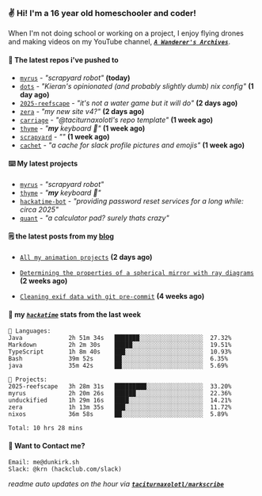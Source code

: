 ### ✌️ Hi! I'm a 16 year old homeschooler and coder!

When I'm not doing school or working on a project, I enjoy flying drones and making videos on my YouTube channel, [**_`A Wanderer's Archives`_**](https://youtube.com/@wanderer.archives).

#### 👷 The latest repos i've pushed to

- [`myrus`](https://github.com/taciturnaxolotl/myrus) - _"scrapyard robot"_ **(today)**
- [`dots`](https://github.com/taciturnaxolotl/dots) - _"Kieran's opinionated (and probably slightly dumb) nix config"_ **(1 day ago)**
- [`2025-reefscape`](https://github.com/df1317/2025-reefscape) - _"it's not a water game but it will do"_ **(2 days ago)**
- [`zera`](https://github.com/taciturnaxolotl/zera) - _"my new site v4?"_ **(2 days ago)**
- [`carriage`](https://github.com/taciturnaxolotl/carriage) - _"@taciturnaxolotl's repo template"_ **(1 week ago)**
- [`thyme`](https://github.com/taciturnaxolotl/thyme) - _"**my** keyboard 🫶"_ **(1 week ago)**
- [`scrapyard`](https://github.com/hackclub/scrapyard) - _""_ **(1 week ago)**
- [`cachet`](https://github.com/taciturnaxolotl/cachet) - _"a cache for slack profile pictures and emojis"_ **(1 week ago)**

#### ⌨️ My latest projects

- [`myrus`](https://github.com/taciturnaxolotl/myrus) - _"scrapyard robot"_
- [`thyme`](https://github.com/taciturnaxolotl/thyme) - _"**my** keyboard 🫶"_
- [`hackatime-bot`](https://github.com/taciturnaxolotl/hackatime-bot) - _"providing password reset services for a long while: circa 2025"_
- [`quant`](https://github.com/taciturnaxolotl/quant) - _"a calculator pad? surely thats crazy"_

#### 🗒️ the latest posts from my [blog](https://dunkirk.sh)

- [`All my animation projects`](https://dunkirk.sh/blog/my-animations/) **(2 days ago)**

- [`Determining the properties of a spherical mirror with ray diagrams`](https://dunkirk.sh/blog/spherical-ray-diagrams/) **(2 weeks ago)**

- [`Cleaning exif data with git pre-commit`](https://dunkirk.sh/blog/remove-exif-git-hook/) **(4 weeks ago)**



#### 📡 my [_`hackatime`_](https://waka.hackclub.com) stats from the last week

```text
💾 Languages:
Java             2h 51m 34s   ███████░░░░░░░░░░░░░░░░░░  27.32%
Markdown         2h 2m 30s    █████░░░░░░░░░░░░░░░░░░░░  19.51%
TypeScript       1h 8m 40s    ███░░░░░░░░░░░░░░░░░░░░░░  10.93%
Bash             39m 52s      ██░░░░░░░░░░░░░░░░░░░░░░░  6.35%
java             35m 42s      ██░░░░░░░░░░░░░░░░░░░░░░░  5.69%

💼 Projects:
2025-reefscape   3h 28m 31s   █████████░░░░░░░░░░░░░░░░  33.20%
myrus            2h 20m 26s   ██████░░░░░░░░░░░░░░░░░░░  22.36%
unduckified      1h 29m 16s   ████░░░░░░░░░░░░░░░░░░░░░  14.21%
zera             1h 13m 35s   ███░░░░░░░░░░░░░░░░░░░░░░  11.72%
nixos            36m 58s      ██░░░░░░░░░░░░░░░░░░░░░░░  5.89%

Total: 10 hrs 28 mins
```

#### 📮 Want to Contact me?

```text
Email: me@dunkirk.sh
Slack: @krn (hackclub.com/slack)
```

_readme auto updates on the hour via [**`taciturnaxolotl/markscribe`**](https://github.com/taciturnaxolotl/markscribe)_
